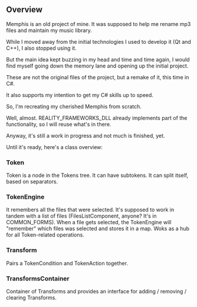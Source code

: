 ## Overview
Memphis is an old project of mine. It was supposed to help me rename mp3 files and maintain my music library. 

While I moved away from the initial technologies I used to develop it (Qt and C++), I also stopped using it.

But the main idea kept buzzing in my head and time and time again, I would find myself going down the memory lane and opening up the initial project.

These are not the original files of the project, but a remake of it, this time in C#. 

It also supports my intention to get my C# skills up to speed.

So, I'm recreating my cherished Memphis from scratch. 

Well, almost. REALITY_FRAMEWORKS_DLL already implements part of the functionality, so I will reuse what's in there.

Anyway, it's still a work in progress and not much is finished, yet. 

Until it's ready, here's a class overview:

### Token
Token is a node in the Tokens tree. It can have subtokens. It can split itself, based on separators.

### TokenEngine
It remembers all the files that were selected. It's supposed to work in tandem with a list of files (FilesListComponent, anyone? It's in COMMON_FORMS).
When a file gets selected, the TokenEngine will "remember" which files was selected and stores it in a map.
Woks as a hub for all Token-related operations.

### Transform
Pairs a TokenCondition and TokenAction together.

### TransformsContainer
Container of Transforms and provides an interface for adding / removing / clearing Transforms.
